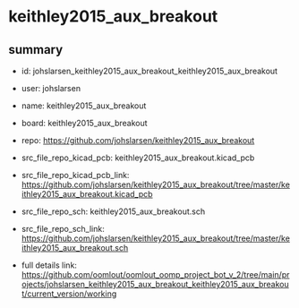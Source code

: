 # keithley2015_aux_breakout
 
## summary 
* id: johslarsen_keithley2015_aux_breakout_keithley2015_aux_breakout
* user: johslarsen
* name: keithley2015_aux_breakout
* board: keithley2015_aux_breakout
* repo: https://github.com/johslarsen/keithley2015_aux_breakout
* src_file_repo_kicad_pcb: keithley2015_aux_breakout.kicad_pcb
* src_file_repo_kicad_pcb_link: https://github.com/johslarsen/keithley2015_aux_breakout/tree/master/keithley2015_aux_breakout.kicad_pcb


* src_file_repo_sch: keithley2015_aux_breakout.sch
* src_file_repo_sch_link: https://github.com/johslarsen/keithley2015_aux_breakout/tree/master/keithley2015_aux_breakout.sch
* full details link: https://github.com/oomlout/oomlout_oomp_project_bot_v_2/tree/main/projects/johslarsen_keithley2015_aux_breakout_keithley2015_aux_breakout/current_version/working  






